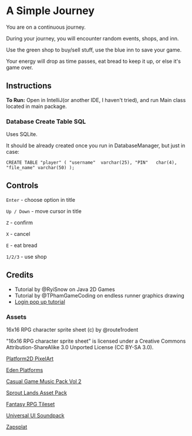# A Simple Journey

You are on a continuous journey.

During your journey, you will encounter random events, shops, and inn.

Use the green shop to buy/sell stuff, use the blue inn to save your game.

Your energy will drop as time passes, eat bread to keep it up, or else it's game over.

## Instructions

**To Run:**
Open in IntelliJ(or another IDE, I haven't tried), and run Main class located in main package.

### Database Create Table SQL

Uses SQLite.

It should be already created once you run in DatabaseManager, but just in case:

`CREATE TABLE "player" (
"username"	varchar(25),
"PIN"	char(4),
"file_name"	varchar(50)
);`



## Controls

`Enter` - choose option in title

`Up / Down` - move cursor in title

`Z` - confirm

`X` - cancel

`E` - eat bread

`1/2/3` - use shop

## Credits
- Tutorial by @RyiSnow on Java 2D Games
- Tutorial by @TPhamGameCoding on endless runner graphics drawing
- [Login pop up tutorial](https://www.zentut.com/java-swing/simple-login-dialog/)

### Assets

16x16 RPG character sprite sheet (c) by @route1rodent

"16x16 RPG character sprite sheet" is licensed under a
Creative Commons Attribution-ShareAlike 3.0 Unported License (CC BY-SA 3.0).

[Platform2D PixelArt](https://madrex.itch.io/platform2d-pixelart)

[Eden Platforms](https://zipix.itch.io/eden-platforms)

[Casual Game Music Pack Vol 2](https://zakiro101.itch.io/free-casual-game-music-pack-vol-2)

[Sprout Lands Asset Pack](https://cupnooble.itch.io/sprout-lands-asset-pack)

[Fantasy RPG Tileset](https://finalbossblues.itch.io/fantasy-rpg-tileset-pack)

[Universal UI Soundpack](https://ellr.itch.io/universal-ui-soundpack)

[Zapsplat](zapsplat.com )